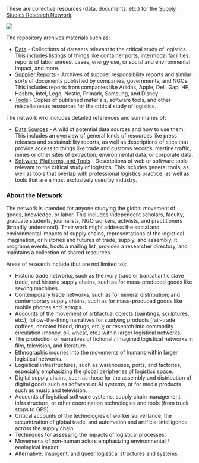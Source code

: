 These are collective resources (data, documents, etc.) for the [Supply Studies Research Network](https://supplystudies.com/research-network/).

![](https://supplystudies.com/assets/images/content/ssrn.png)

The repository archives materials such as:
* [Data](https://github.com/supplychainstudies/Research-Network-Resources/tree/main/Data) - Collections of datasets relevant to the critical study of logistics. This includes listings of things like container ports, intermodal facilities, reports of labor unreest cases, energy use, or social and environmental impact, and more.
* [Supplier Reports](https://github.com/supplychainstudies/Research-Network-Resources/tree/main/Supplier%20Reports) - Archives of supplier responsibility reports and similar sorts of documents published by companies, governments, and NGOs. This includes reports from companies like Adidas, Apple, Dell, Gap, HP, Hasbro, Intel, Lego, Nestle, Primark, Samsung, and Disney
* [Tools](https://github.com/supplychainstudies/Research-Network-Resources/tree/main/Tools) - Copies of published materials, software tools, and other miscellaneous resources for the critical study of logistics. 

The network wiki includes detailed references and summaries of:

* [Data Sources](https://github.com/supplychainstudies/Research-Network-Resources/wiki/Data-Sources) - A wiki of potential data sources and how to use them. This includes an overview of general kinds of resources like press releases and sustainability reports, as well as descriptions of sites that provide access to things like trade and customs records, martine traffic, mines or other sites of extraction, environmental data, or corporate data.
* [Software, Platforms, and Tools](https://github.com/supplychainstudies/Research-Network-Resources/wiki/Software-Platforms-Tools) - Descriptions of web or software tools relevant to the critical study of logistics. This includes general tools, as well as tools that overlap with professional logistics practice, as well as tools that are almost exclusively used by industry.

### About the Network
The network is intended for anyone studying the global movement of goods, knowledge, or labor. This includes independent scholars, faculty, graduate students, journalists, NGO workers, activists, and practitioners (broadly understood). Their work might address the social and environmental impacts of supply chains, representations of the logistical imagination, or histories and futures of trade, supply, and assembly. It programs events, hosts a mailing list, provides a researcher directory, and maintains a collection of shared resources.

Areas of research include (but are not limited to):

* Historic trade networks, such as the ivory trade or transatlantic slave trade; and historic supply chains, such as for mass-produced goods like sewing machines.
* Contemporary trade networks, such as for mineral distribution; and contemporary supply chains, such as for mass-produced goods like mobile phones and laptops.
* Accounts of the movement of artifactual objects (paintings, sculptures, etc.); follow-the-thing narratives for studying products (fair-trade coffees, donated blood, drugs, etc.); or research into commodity circulation (money, oil, wheat, etc.) within larger logistical networks.
* The production of narratives of fictional / imagined logistical networks in ﬁlm, television, and literature.
* Ethnographic inquries into the movements of humans within larger logistical networks.
* Logistical infrastructures, such as warehouses, ports, and factories, especially emphasizing the global peripheries of logistics space.
* Digital supply chains, such as those for the assembly and distribution of digital goods such as software or AI systems, or for media products such as music and television.
* Accounts of logistical software systems, supply chain management infrastructure, or other coordination technologies and tools (from truck stops to GPS).
* Critical accounts of the technologies of worker surveillance, the securitization of global trade, and automation and artificial intelligence across the supply chain.
* Techniques for assessing the impacts of logistical processes.
* Movements of non-human actors emphasizing environmental / ecological impact.
* Alternative, insurgent, and queer logistical structures and systems.
